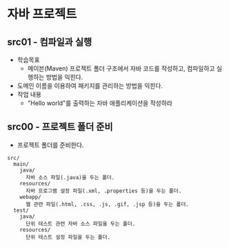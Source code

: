 # 자바 프로젝트 

## src01 - 컴파일과 실행
- 학습목표
  - 메이븐(Maven) 프로젝트 폴더 구조에서 자바 코드를 작성하고, 컴파일하고 실행하는 방법을 익힌다.
- 도메인 이름을 이용하여 패키지를 관리하는 방법을 익힌다.
- 작업 내용
  - "Hello world"를 출력하는 자바 애플리케이션을 작성하라

## src00 - 프로젝트 폴더 준비
- 프로젝트 폴더를 준비한다.
```
src/
  main/
    java/  
      자바 소스 파일(.java)을 두는 폴더.
    resources/
      자바 프로그램 설정 파일(.xml, .properties 등)을 두는 폴더.
    webapp/
      웹 관련 파일(.html, .css, .js, .gif, .jsp 등)을 두는 폴더.
  test/
    java/
      단위 테스트 관련 자바 소스 파일을 두는 폴더.
    resources/
      단위 테스트 설정 파일을 두는 폴더.
```